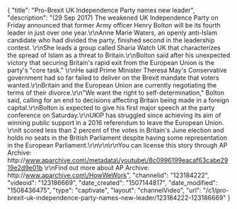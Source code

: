 {
    "title": "Pro-Brexit UK Independence Party names new leader",
    "description": "(29 Sep 2017) The weakened UK Independence Party on Friday announced that former Army officer Henry Bolton will be its fourth leader in just over one year.\r\nAnne Marie Waters, an openly anti-Islam candidate who had divided the party, finished second in the leadership contest. \r\nShe leads a group called Sharia Watch UK that characterizes the spread of Islam as a threat to Britain.\r\nBolton said after his unexpected victory that securing Britain's rapid exit from the European Union is the party's \"core task.\" \r\nHe said Prime Minister Theresa May's Conservative government had so far failed to deliver on the Brexit mandate that voters wanted.\r\nBritain and the European Union are currently negotiating the terms of their divorce.\r\n\"We want the right to self-determination,\" Bolton said, calling for an end to decisions affecting Britain being made in a foreign capital.\r\nBolton is expected to give his first major speech at the party conference on Saturday.\r\nUKIP has struggled since achieving its aim of winning public support in a 2016 referendum to leave the European Union. \r\nIt scored less than 2 percent of the votes in Britain's June election and holds no seats in the British Parliament despite having some representation in the European Parliament.\r\n\r\n\r\nYou can license this story through AP Archive: http:\/\/www.aparchive.com\/metadata\/youtube\/8c0996199eacaf63cabe2919e2d9e01b \r\nFind out more about AP Archive: http:\/\/www.aparchive.com\/HowWeWork",
    "channelid": "123184222",
    "videoid": "123186669",
    "date_created": "1507144817",
    "date_modified": "1508436475",
    "type": "captivate",
    "layout": "channelVideo",
    "url": "\/c1\/pro-brexit-uk-independence-party-names-new-leader\/123184222-123186669"
}